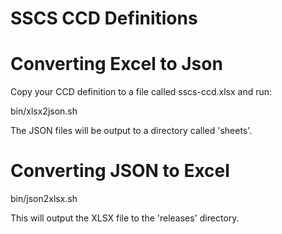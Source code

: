 # SSCS CCD Definitions

# Converting Excel to Json

Copy your CCD definition to a file called sscs-ccd.xlsx and run:

bin/xlsx2json.sh

The JSON files will be output to a directory called 'sheets'.

# Converting JSON to Excel

bin/json2xlsx.sh

This will output the XLSX file to the 'releases' directory.
